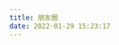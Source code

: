 ```yaml
---
title: 朋友圈
date: 2022-01-29 15:23:17
---
```



<!-- 定义容器 -->
<div id="hexo-circle-of-friends-root"></div>

<!-- 配置信息 -->
<script>
    let UserConfig = {
        // 填写你的 API 地址
        private_api_url: 'https://pyq.20010501.xyz/',
        // 点击加载更多时，一次最多加载几篇文章，默认10
        page_turning_number: 12,
        // 头像加载失败时，默认头像地址
        error_img: 'https://20010501.xyz/img/fluid.png',
        // 进入页面时第一次的排序规则
        sort_rule: 'created'
    };
</script>

<!-- 引入 JavaScript 文件 -->
<script type="text/javascript" src="https://uipv4.zywvvd.com:33030/HexoFiles/js/friend-circle/app.min.js"></script>
<script type="text/javascript" src="https://uipv4.zywvvd.com:33030/HexoFiles/js/friend-circle/bundle.js"></script>

<!-- 初始化函数 -->
<script>
    // 初始化函数
    (function() {
        // 初始化函数调用
        initCircleOfFriends(UserConfig);
        // 监听主题切换
        document.documentElement.addEventListener('theme-switch', function() {
            updateTheme();
        });

        // 更新主题样式
        function updateTheme() {
            const theme = document.documentElement.getAttribute('data-theme');
            const root = document.getElementById('hexo-circle-of-friends-root');

            if (theme === 'dark') {
                root.classList.add('dark-theme');
            } else {
                root.classList.remove('dark-theme');
            }
        }

        // 初始加载时更新主题样式
        updateTheme();
    })();
</script>
